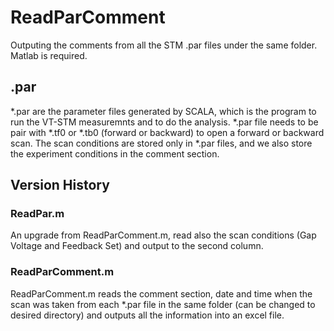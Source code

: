# ReadParComment
Outputing the comments from all the STM .par files under the same folder. Matlab is required. 
## .par
*.par are the parameter files generated by SCALA, which is the program to run the VT-STM measuremnts and to do the analysis. *.par file needs to be pair with *.tf0 or *.tb0 (forward or backward) to open a forward or backward scan. The scan conditions are stored only in *.par files, and we also store the experiment conditions in the comment section.
## Version History
### ReadPar.m
An upgrade from ReadParComment.m, read also the scan conditions (Gap Voltage and Feedback Set) and output to the second column. 
### ReadParComment.m
ReadParComment.m reads the comment section, date and time when the scan was taken from each *.par file in the same folder (can be changed to desired directory) and outputs all the information into an excel file. 
